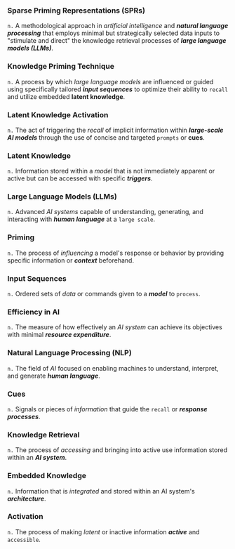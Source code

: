 ### Sparse Priming Representations (SPRs)
`n.`  A methodological approach in *artificial intelligence*
and ***natural language processing*** that employs minimal but strategically selected data inputs to
"stimulate and direct" the knowledge retrieval processes of ***large language models (LLMs)***.

### Knowledge Priming Technique
`n.`  A process by which *large language models* are influenced or
guided using specifically tailored ***input sequences*** to optimize their ability to `recall` and
utilize embedded **latent knowledge**.

### Latent Knowledge Activation
`n.`  The act of triggering the *recall* of implicit information
within ***large-scale AI models*** through the use of concise and targeted `prompts` or **cues**.

### Latent Knowledge
`n.`  Information stored within a *model* that is not immediately apparent or
active but can be accessed with specific ***triggers***.

### Large Language Models (LLMs)
`n.`  Advanced *AI systems* capable of understanding, generating,
and interacting with ***human language*** at a `large scale`.

### Priming
`n.`  The process of *influencing* a model's response or behavior by providing specific
information or ***context*** beforehand.

### Input Sequences
`n.`  Ordered sets of *data* or commands given to a ***model*** to `process`.

### Efficiency in AI
`n.`  The measure of how effectively an *AI system* can achieve its objectives
with minimal ***resource expenditure***.

### Natural Language Processing (NLP)
`n.`  The field of *AI* focused on enabling machines to
understand, interpret, and generate ***human language***.

### Cues
`n.`  Signals or pieces of *information* that guide the `recall` or ***response processes***.

### Knowledge Retrieval
`n.`  The process of *accessing* and bringing into active use information
stored within an ***AI system***.

### Embedded Knowledge
`n.`  Information that is *integrated* and stored within an AI system's
***architecture***.

### Activation
`n.`  The process of making *latent* or inactive information ***active*** and `accessible`.

